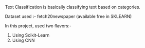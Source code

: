 Text Classification is basically classifying text based on categories.

Dataset used :- fetch20newspaper (available free in SKLEARN)

In this project, used two flavors:-
1. Using Scikit-Learn
2. Using CNN

